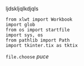 ljdskljqlkdjqls

```import tkinter as tk
from xlwt import Workbook 
import glob
from os import startfile
import sys, os
from pathlib import Path
import tkinter.tix as tktix
```

``file.choose``
*puce*
